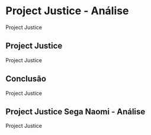 ---
---

# Project Justice - Análise

Project Justice

## Project Justice

Project Justice

## Conclusão

Project Justice

## Project Justice Sega Naomi - Análise

Project Justice
